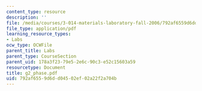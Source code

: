 ```yaml
---
content_type: resource
description: ''
file: /media/courses/3-014-materials-laboratory-fall-2006/792af6559d6dd04502ef02a22f2a704b_g2_phase.pdf
file_type: application/pdf
learning_resource_types:
- Labs
ocw_type: OCWFile
parent_title: Labs
parent_type: CourseSection
parent_uid: 178a3f23-79e5-2e6c-90c3-e52c15603a59
resourcetype: Document
title: g2_phase.pdf
uid: 792af655-9d6d-d045-02ef-02a22f2a704b
---
```

